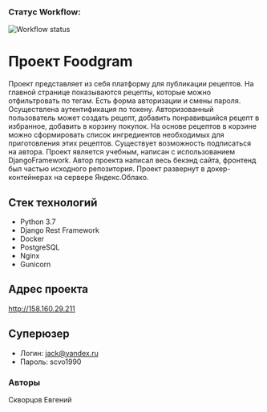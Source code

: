 ### Статус Workflow:

![Workflow status](https://github.com/Jack-scvo/foodgram-project-react/actions/workflows/foodgram_workflow.yml/badge.svg?event=push)

# Проект Foodgram

Проект представляет из себя платформу для публикации рецептов. На главной странице показываются рецепты, которые можно отфильтровать по тегам.
Есть форма авторизации и смены пароля. Осуществлена аутентификация по токену. Авторизованный пользователь может создать рецепт, добавить понравившийся рецепт в 
избранное, добавить в корзину покупок. На основе рецептов в корзине можно сформировать список ингредиентов необходимых для приготовления этих рецептов.
Существует возможность подписаться на автора. Проект является учебным, написан с использованием DjangoFramework. Автор проекта написал весь бекэнд сайта,
фронтенд был частью исходного репозитория. Проект развернут в докер-контейнерах на сервере Яндекс.Облако.

## Стек технологий

- Python 3.7
- Django Rest Framework
- Docker
- PostgreSQL
- Nginx
- Gunicorn

## Адрес проекта

http://158.160.29.211

## Суперюзер

- Логин: jack@yandex.ru
- Пароль: scvo1990

### Авторы

Скворцов Евгений

